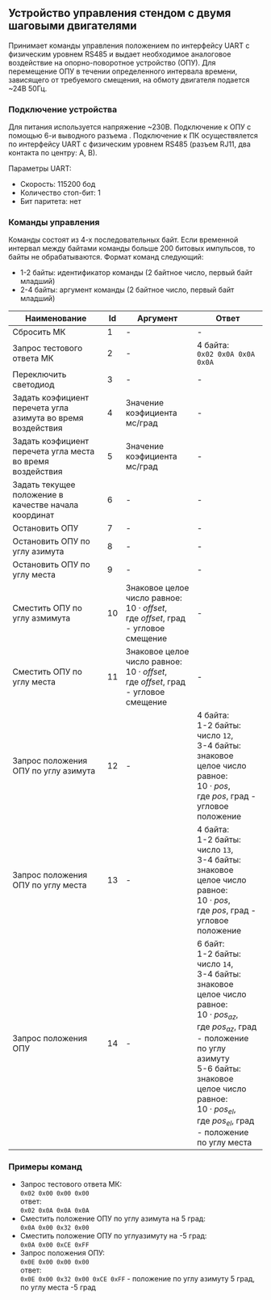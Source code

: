## Устройство управления стендом с двумя шаговыми двигателями
<!-- TODO доделать!!!!!!!!!!!!! -->
Принимает команды управления положением по интерфейсу UART с физическим уровнем RS485 и выдает необходимое аналоговое воздействие на опорно-поворотное устройство (ОПУ). Для перемещение ОПУ в течении определенного интервала времени, зависящего от требуемого смещения, на обмоту двигателя подается ~24В 50Гц.

### Подключение устройства
Для питания используется напряжение ~230В. Подключение к ОПУ с помощью 6-и выводного разъема . Подключение к ПК осуществялется по интерфейсу UART с физическим уровнем RS485 (разъем RJ11, два контакта по центру: A, B).

Параметры UART:
- Скорость: 115200 бод
- Количество стоп-бит: 1
- Бит паритета: нет

### Команды управления
Команды состоят из 4-х последовательных байт. Если временной интервал между байтами команды больше 200 битовых импульсов, то байты не обрабатываются. Формат команд следующий:
- 1-2 байты: идентификатор команды (2 байтное число, первый байт младший)
- 2-4 байты: аргумент команды (2 байтное число, первый байт младший)

| Наименование | Id | Аргумент | Ответ |
| --- | --- | --- | --- |
| Сбросить МК | 1 | - | - |
| Запрос тестового ответа МК | 2 | - | 4 байта:<br>`0x02 0x0A 0x0A 0x0A` |
| Переключить светодиод | 3 | - | - |
| Задать коэфициент перечета угла азимута во время воздействия | 4 | Значение коэфициента мс/град | - |
| Задать коэфициент перечета угла места во время воздействия | 5 | Значение коэфициента мс/град | - |
| Задать текущее положение в качестве начала координат | 6 | - | - |
| Остановить ОПУ | 7 | - | - |
| Остановить ОПУ по углу азимута | 8 | - | - |
| Остановить ОПУ по углу места | 9 | - | - |
| Сместить ОПУ по углу азмимута | 10 | Знаковое целое число равное:<br>$10 \cdot offset$,<br>где *offset*, град - угловое смещение | - |
| Сместить ОПУ по углу места | 11 | Знаковое целое число равное:<br>$10 \cdot offset$,<br>где *offset*, град - угловое смещение | - |
| Запрос положения ОПУ по углу азимута | 12 | - | 4 байта:<br> 1-2 байты: число `12`,<br> 3-4 байты: знаковое целое число равное:<br>$10 \cdot pos$,<br>где *pos*, град - угловое положение |
| Запрос положения ОПУ по углу места | 13 | - | 4 байта:<br> 1-2 байты: число `13`,<br> 3-4 байты: знаковое целое число равное:<br>$10 \cdot pos$,<br>где *pos*, град - угловое положение |
| Запрос положения ОПУ | 14 | - | 6 байт:<br> 1-2 байты: число `14`,<br> 3-4 байты: знаковое целое число равное:<br>$10 \cdot pos_{az}$,<br>где $pos_{az}$, град - положение по углу азимуту<br> 5-6 байты: знаковое целое число равное:<br>$10 \cdot pos_{el}$,<br>где $pos_{el}$, град - положение по углу места |


### Примеры команд
- Запрос тестового ответа МК:<br>`0x02 0x00 0x00 0x00`<br>ответ:<br>`0x02 0x0A 0x0A 0x0A`
- Сместить положение ОПУ по углу азимута на 5 град:<br>`0x0A 0x00 0x32 0x00`
- Сместить положение ОПУ по углуазимуту на -5 град:<br>`0x0A 0x00 0xCE 0xFF`
- Запрос положения ОПУ:<br>`0x0E 0x00 0x00 0x00`<br>ответ:<br>`0x0E 0x00 0x32 0x00 0xCE 0xFF` - положение по углу азимуту 5 град, по углу места -5 град
